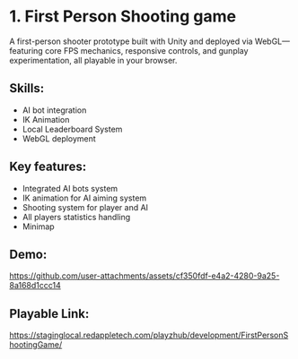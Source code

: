 # 1. First Person Shooting game
A first-person shooter prototype built with Unity and deployed via WebGL—featuring core FPS mechanics, responsive controls, and gunplay experimentation, all playable in your browser.
## Skills: 
- AI bot integration
- IK Animation
- Local Leaderboard System
- WebGL deployment

## Key features:
- Integrated AI bots system
- IK animation for AI aiming system
- Shooting system for player and AI
- All players statistics handling
- Minimap

## Demo:
https://github.com/user-attachments/assets/cf350fdf-e4a2-4280-9a25-8a168d1ccc14

## Playable Link:
https://staginglocal.redappletech.com/playzhub/development/FirstPersonShootingGame/
